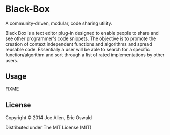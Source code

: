 # Black-Box

A community-driven, modular, code sharing utility.

Black Box is a text editor plug-in designed to enable people to share and see other programmer's code snippets. The objective is to promote the creation of context independent functions and algorithms and spread reusable code. Essentially a user will be able to search for a specific function/algorithm and sort through a list of rated implementations by other users.

## Usage

FIXME

## License

Copyright © 2014 Joe Allen, Eric Oswald

Distributed under The MIT License (MIT)
